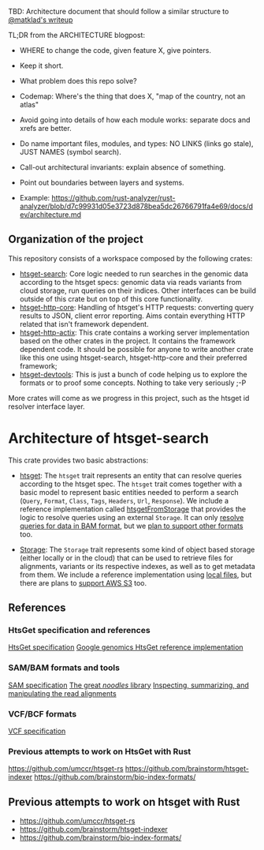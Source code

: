 TBD: Architecture document that should follow a similar structure to [@matklad's writeup](https://matklad.github.io/2021/02/06/ARCHITECTURE.md.html)

TL;DR from the ARCHITECTURE blogpost:

* WHERE to change the code, given feature X, give pointers.
* Keep it short.
* What problem does this repo solve?
* Codemap: Where's the thing that does X, "map of the country, not an atlas"
* Avoid going into details of how each module works: separate docs and xrefs are better.
* Do name important files, modules, and types: NO LINKS (links go stale), JUST NAMES (symbol search).
* Call-out architectural invariants: explain absence of something.
* Point out boundaries between layers and systems.

* Example: https://github.com/rust-analyzer/rust-analyzer/blob/d7c99931d05e3723d878bea5dc26766791fa4e69/docs/dev/architecture.md

## Organization of the project

This repository consists of a workspace composed by the following crates:

- [htsget-search](htsget-search): Core logic needed to run searches in the genomic data according to the htsget specs: genomic data via reads variants from cloud storage, run queries on their indices. Other interfaces can be build outside of this crate but on top of this core functionality. 
- [htsget-http-core](htsget-http-core): Handling of htsget's HTTP requests: converting query results to JSON, client error reporting. Aims contain everything HTTP related that isn't framework dependent.
- [htsget-http-actix](htsget-http-actix): This crate contains a working server implementation based on the other crates in the project. It contains the framework dependent code. It should be possible for anyone to write another crate like this one using htsget-search, htsget-http-core and their preferred framework;
- [htsget-devtools](htsget-devtools): This is just a bunch of code helping us to explore the formats or to proof some concepts. Nothing to take very seriously ;-P

More crates will come as we progress in this project, such as the htsget id resolver interface layer.

# Architecture of htsget-search

This crate provides two basic abstractions:

- [htsget](htsget-search/src/htsget/mod.rs#L18): The `htsget` trait represents an entity that can resolve queries according to the htsget spec.
  The `htsget` trait comes together with a basic model to represent basic entities needed to perform a search (`Query`, `Format`, `Class`, `Tags`, `Headers`, `Url`, `Response`).
  We include a reference implementation called [htsgetFromStorage](htsget-search/src/htsget/from_storage.rs) that provides the logic to resolve queries using an external `Storage`.
  It can only [resolve queries for data in BAM format](htsget-search/src/htsget/bam_search.rs), but we [plan to support other formats](https://github.com/chris-zen/htsget-mvp/issues/7) too.

- [Storage](htsget-search/src/storage/mod.rs): The `Storage` trait represents some kind of object based storage (either locally or in the cloud) that can be used to retrieve files for alignments, variants or its respective indexes, as well as to get metadata from them. We include a reference implementation using [local files](htsget-search/src/storage/local.rs), but there are plans to [support AWS S3](https://github.com/chris-zen/htsget-mvp/issues/9) too.

## References

### HtsGet specification and references

[HtsGet specification](https://samtools.github.io/hts-specs/htsget.html)
[Google genomics HtsGet reference implementation](https://github.com/googlegenomics/htsget)

### SAM/BAM formats and tools

[SAM specification](https://github.com/samtools/hts-specs/blob/master/SAMv1.pdf)
[The great *noodles* library](https://github.com/zaeleus/noodles)
[Inspecting, summarizing, and manipulating the read alignments](https://mtbgenomicsworkshop.readthedocs.io/en/latest/material/day3/mappingstats.html)

### VCF/BCF formats

[VCF specification](https://samtools.github.io/hts-specs/VCFv4.3.pdf)

### Previous attempts to work on HtsGet with Rust

https://github.com/umccr/htsget-rs
https://github.com/brainstorm/htsget-indexer
https://github.com/brainstorm/bio-index-formats/

## Previous attempts to work on htsget with Rust

- https://github.com/umccr/htsget-rs
- https://github.com/brainstorm/htsget-indexer
- https://github.com/brainstorm/bio-index-formats/